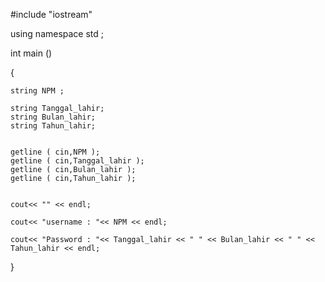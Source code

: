 #include "iostream"

using namespace std ;

int main ()

{

	string NPM ;
	
	string Tanggal_lahir;
	string Bulan_lahir;
	string Tahun_lahir;
	
	
	getline ( cin,NPM );
	getline ( cin,Tanggal_lahir );
	getline ( cin,Bulan_lahir );
	getline ( cin,Tahun_lahir );
	
	
	cout<< "" << endl;
	
	cout<< "username : "<< NPM << endl;
	
	cout<< "Password : "<< Tanggal_lahir << " " << Bulan_lahir << " " << Tahun_lahir << endl;
	
}
